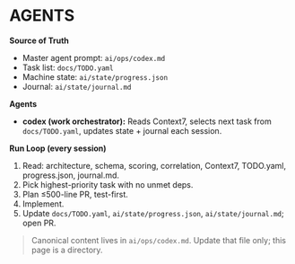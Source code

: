 # AGENTS

**Source of Truth**  
- Master agent prompt: `ai/ops/codex.md`  
- Task list: `docs/TODO.yaml`  
- Machine state: `ai/state/progress.json`  
- Journal: `ai/state/journal.md`

**Agents**
- **codex (work orchestrator):** Reads Context7, selects next task from `docs/TODO.yaml`, updates state + journal each session.

**Run Loop (every session)**
1. Read: architecture, schema, scoring, correlation, Context7, TODO.yaml, progress.json, journal.md.  
2. Pick highest-priority task with no unmet deps.  
3. Plan ≤500-line PR, test-first.  
4. Implement.
5. Update `docs/TODO.yaml`, `ai/state/progress.json`, `ai/state/journal.md`; open PR.

> Canonical content lives in `ai/ops/codex.md`. Update that file only; this page is a directory.
